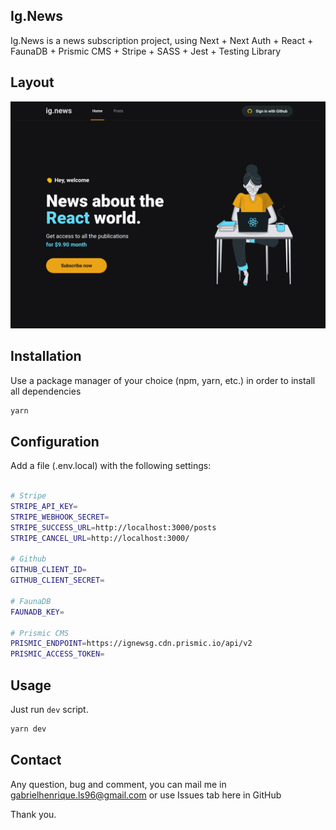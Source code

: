 ## Ig.News

Ig.News is a news subscription project, using Next + Next Auth + React + FaunaDB + Prismic CMS + Stripe + SASS + Jest + Testing Library

## Layout
![Screenshot](logo.png)

## Installation

Use a package manager of your choice (npm, yarn, etc.) in order to install all dependencies

```bash
yarn
```

## Configuration

Add a file (.env.local) with the following settings:

```bash

# Stripe
STRIPE_API_KEY=
STRIPE_WEBHOOK_SECRET=
STRIPE_SUCCESS_URL=http://localhost:3000/posts
STRIPE_CANCEL_URL=http://localhost:3000/

# Github
GITHUB_CLIENT_ID=
GITHUB_CLIENT_SECRET=

# FaunaDB
FAUNADB_KEY=

# Prismic CMS
PRISMIC_ENDPOINT=https://ignewsg.cdn.prismic.io/api/v2
PRISMIC_ACCESS_TOKEN=
```

## Usage

Just run `dev` script.

```bash
yarn dev
```

## Contact

Any question, bug and comment, you can mail me in gabrielhenrique.ls96@gmail.com or use Issues tab here in GitHub

Thank you.